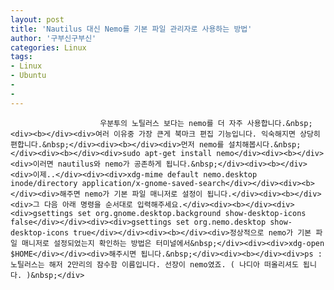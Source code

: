 ```yaml
---
layout: post
title: 'Nautilus 대신 Nemo를 기본 파일 관리자로 사용하는 방법'
author: '구부신구부신'
categories: Linux
tags:
- Linux
- Ubuntu
-
- 
---
```



<script> location.href='https://cafe.naver.com/develoid/862654' ; </script>


















						우분투의 노틸러스 보다는 nemo를 더 자주 사용합니다.&nbsp;<div><b></div><div>여러 이유중 가장 큰게 북마크 편집 기능입니다. 익숙해지면 상당히 편합니다.&nbsp;</div><div><b></div><div>먼저 nemo를 설치해봅시다.&nbsp;</div><div><b></div><div>sudo apt-get install nemo</div><div><b></div><div>이러면 nautilus와 nemo가 공존하게 됩니다.&nbsp;</div><div><b></div><div>이제..</div><div><div>xdg-mime default nemo.desktop inode/directory application/x-gnome-saved-search</div></div><div><b></div><div>해주면 nemo가 기본 파일 매니저로 설정이 됩니다.</div><div><b></div><div>그 다음 아래 명령을 순서대로 입력해주세요.</div><div><b></div><div><div>gsettings set org.gnome.desktop.background show-desktop-icons false</div></div><div><div>gsettings set org.nemo.desktop show-desktop-icons true</div></div><div><b></div><div>정상적으로 nemo가 기본 파일 매니저로 설정되었는지 확인하는 방법은 터미널에서&nbsp;</div><div><div>xdg-open $HOME</div></div><div>해주시면 됩니다.&nbsp;</div><div><b></div><div>ps : 노틸러스는 해저 2만리의 잠수함 이름입니다. 선장이 nemo였죠. ( 나디아 떠올리셔도 됩니다. )&nbsp;</div>

